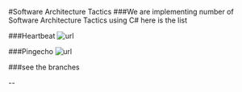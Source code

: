 
#Software Architecture Tactics
###We are implementing number of Software Architecture Tactics using C# here is the list

###Heartbeat
![url](http://attach.alruabye.net/SoftwareArchitectureTactics/heartbeat.png)


###Pingecho
![url](http://attach.alruabye.net/SoftwareArchitectureTactics/pingecho.png)

###see the branches

--
 

